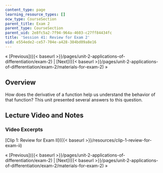 ```yaml
---
content_type: page
learning_resource_types: []
ocw_type: CourseSection
parent_title: Exam 2
parent_type: CourseSection
parent_uid: 2e8fc5a2-7f94-964a-4603-c27ff84434fc
title: 'Session 41: Review for Exam 2'
uid: e554ede2-ce57-704e-a428-384bd09a8e16
---
```


« [Previous]({{< baseurl >}}/pages/unit-2-applications-of-differentiation/exam-2) | [Next]({{< baseurl >}}/pages/unit-2-applications-of-differentiation/exam-2/materials-for-exam-2) »

Overview
--------

How does the derivative of a function help us understand the behavior of that function? This unit presented several answers to this question.

Lecture Video and Notes
-----------------------

### Video Excerpts

[Clip 1: Review for Exam II]({{< baseurl >}}/resources/clip-1-review-for-exam-ii)

« [Previous]({{< baseurl >}}/pages/unit-2-applications-of-differentiation/exam-2) | [Next]({{< baseurl >}}/pages/unit-2-applications-of-differentiation/exam-2/materials-for-exam-2) »